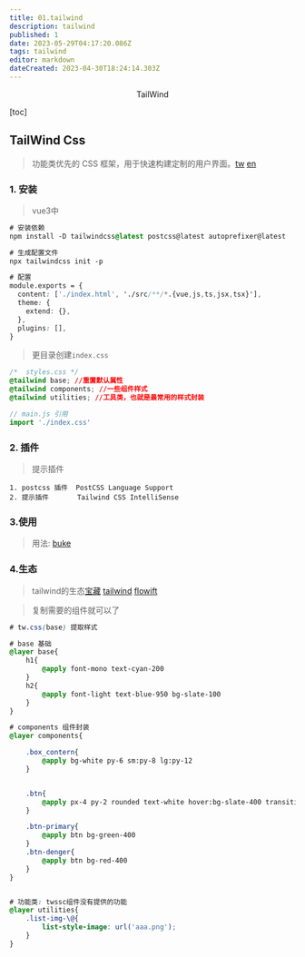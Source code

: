 ```yaml
---
title: 01.tailwind
description: tailwind
published: 1
date: 2023-05-29T04:17:20.086Z
tags: tailwind
editor: markdown
dateCreated: 2023-04-30T18:24:14.303Z
---
```


<center>TailWind</center>



[toc]







## TailWind Css

> 功能类优先的 CSS 框架，用于快速构建定制的用户界面。[tw](https://www.tailwindcss.cn/) [en](https://tailwindcss.com/)





### 1. 安装

> vue3中

```css
# 安装依赖
npm install -D tailwindcss@latest postcss@latest autoprefixer@latest

# 生成配置文件
npx tailwindcss init -p 

# 配置
module.exports = {
  content: ['./index.html', './src/**/*.{vue,js,ts,jsx,tsx}'],
  theme: {
    extend: {},
  },
  plugins: [],
}
```

> 更目录创建`index.css`

```css
/*  styles.css */
@tailwind base; //重置默认属性
@tailwind components; //一些组件样式
@tailwind utilities; //工具类，也就是最常用的样式封装
```

```js
// main.js 引用
import './index.css'
```



### 2. 插件

> 提示插件

```shell
1. postcss 插件  PostCSS Language Support
2. 提示插件       Tailwind CSS IntelliSense
```



### 3.使用

> 用法: [buke](https://www.jianshu.com/p/3786bdf80b81)





### 4.生态

> tailwind的生态[宝藏](https://asmcn.icopy.site/) [tailwind](https://asmcn.icopy.site/awesome/awesome-tailwindcss/) [flowift](https://flowrift.com/c/blog)

> 复制需要的组件就可以了

```css
# tw.css(base) 提取样式

# base 基础
@layer base{
    h1{
        @apply font-mono text-cyan-200
    }
    h2{
        @apply font-light text-blue-950 bg-slate-100
    }
}

# components 组件封装
@layer components{

    .box_contern{
        @apply bg-white py-6 sm:py-8 lg:py-12
    }


    .btn{
        @apply px-4 py-2 rounded text-white hover:bg-slate-400 transition duration-100 ease-in-out
    }

    .btn-primary{
        @apply btn bg-green-400
    }
    .btn-denger{
        @apply btn bg-red-400
    }
}


# 功能类: twssc组件没有提供的功能
@layer utilities{
    .list-img-\@{
        list-style-image: url('aaa.png');
    }
}
```

